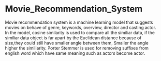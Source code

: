# Movie_Recommendation_System
Movie recommendation system is a machine learning model that suggests movies on behave of genre, keywords, overview, director and casting actor.
In the model, cosine similarity is used to compare all the similiar data, if the similiar data object is far apart by the Euclidean distance because of size,they could still have smaller angle between them, Smaller the angle higher the similiarity.
Porter Stemmer is used for removing suffixes from english word which have same meaning such as actors become actor.
